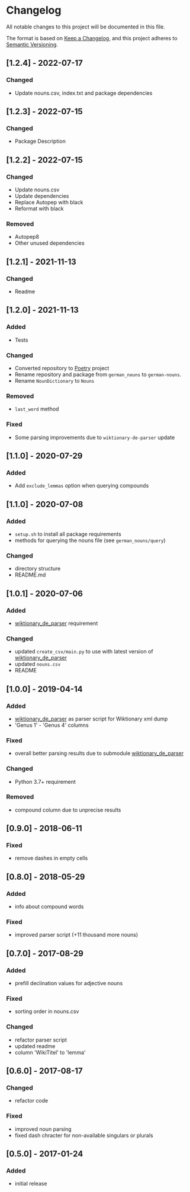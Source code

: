 # Changelog
All notable changes to this project will be documented in this file.

The format is based on [Keep a Changelog](https://keepachangelog.com/en/1.0.0/),
and this project adheres to [Semantic Versioning](https://semver.org/spec/v2.0.0.html).

## [1.2.4] - 2022-07-17
### Changed
- Update nouns.csv, index.txt and package dependencies

## [1.2.3] - 2022-07-15
### Changed
- Package Description

## [1.2.2] - 2022-07-15
### Changed
- Update nouns.csv
- Update dependencies
- Replace Autopep with black
- Reformat with black

### Removed
- Autopep8
- Other unused dependencies

## [1.2.1] - 2021-11-13
### Changed
- Readme

## [1.2.0] - 2021-11-13
### Added
- Tests

### Changed
- Converted repository to [Poetry](https://python-poetry.org/) project
- Rename repository and package from `german_nouns` to `german-nouns`.
- Rename `NounDictionary` to `Nouns`

### Removed
- `last_word` method

### Fixed
- Some parsing improvements due to `wiktionary-de-parser` update

## [1.1.0] - 2020-07-29
### Added
- Add `exclude_lemmas` option when querying compounds

## [1.1.0] - 2020-07-08
### Added
- `setup.sh` to install all package requirements
- methods for querying the nouns file (see `german_nouns/query`)
### Changed
- directory structure
- README.md

## [1.0.1] - 2020-07-06
### Added
- [wiktionary_de_parser](https://github.com/gambolputty/wiktionary_de_parser) requirement

### Changed
- updated `create_csv/main.py` to use with latest version of [wiktionary_de_parser](https://github.com/gambolputty/wiktionary_de_parser)
- updated `nouns.csv`
- README

## [1.0.0] - 2019-04-14
### Added
- [wiktionary_de_parser](https://github.com/gambolputty/wiktionary_de_parser) as parser script for Wiktionary xml dump
- 'Genus 1' - 'Genus 4' columns

### Fixed
- overall better parsing results due to submodule [wiktionary_de_parser](https://github.com/gambolputty/wiktionary_de_parser)

### Changed
- Python 3.7+ requirement

### Removed
- compound column due to unprecise results

## [0.9.0] - 2018-06-11
### Fixed
- remove dashes in empty cells

## [0.8.0] - 2018-05-29
### Added
- info about compound words

### Fixed
- improved parser script (+11 thousand more nouns)

## [0.7.0] - 2017-08-29
### Added
- prefill declination values for adjective nouns

### Fixed
- sorting order in nouns.csv

### Changed
- refactor parser script
- updated readme
- column 'WikiTitel' to 'lemma'

## [0.6.0] - 2017-08-17
### Changed
- refactor code

### Fixed
- improved noun parsing
- fixed dash chracter for non-available singulars or plurals

## [0.5.0] - 2017-01-24
### Added
- initial release
